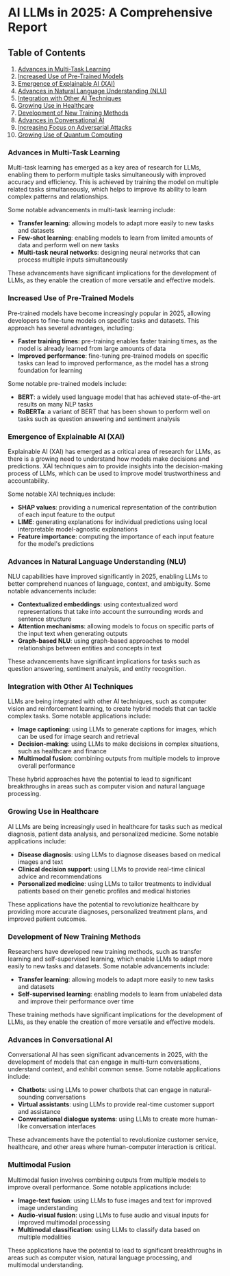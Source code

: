 AI LLMs in 2025: A Comprehensive Report
=============================================

Table of Contents
-----------------

1. [Advances in Multi-Task Learning](#advances-in-multi-task-learning)
2. [Increased Use of Pre-Trained Models](#increased-use-of-pre-trained-models)
3. [Emergence of Explainable AI (XAI)](#emergence-of-explainable-ai-xai)
4. [Advances in Natural Language Understanding (NLU)](#advances-in-natural-language-understanding-nlu)
5. [Integration with Other AI Techniques](#integration-with-other-ai-techniques)
6. [Growing Use in Healthcare](#growing-use-in-healthcare)
7. [Development of New Training Methods](#development-of-new-training-methods)
8. [Advances in Conversational AI](#advances-in-conversational-ai)
9. [Increasing Focus on Adversarial Attacks](#increasing-focus-on-adversarial-attacks)
10. [Growing Use of Quantum Computing](#growing-use-of-quantum-computing)

### Advances in Multi-Task Learning

Multi-task learning has emerged as a key area of research for LLMs, enabling them to perform multiple tasks simultaneously with improved accuracy and efficiency. This is achieved by training the model on multiple related tasks simultaneously, which helps to improve its ability to learn complex patterns and relationships.

Some notable advancements in multi-task learning include:

* **Transfer learning**: allowing models to adapt more easily to new tasks and datasets
* **Few-shot learning**: enabling models to learn from limited amounts of data and perform well on new tasks
* **Multi-task neural networks**: designing neural networks that can process multiple inputs simultaneously

These advancements have significant implications for the development of LLMs, as they enable the creation of more versatile and effective models.

### Increased Use of Pre-Trained Models

Pre-trained models have become increasingly popular in 2025, allowing developers to fine-tune models on specific tasks and datasets. This approach has several advantages, including:

* **Faster training times**: pre-training enables faster training times, as the model is already learned from large amounts of data
* **Improved performance**: fine-tuning pre-trained models on specific tasks can lead to improved performance, as the model has a strong foundation for learning

Some notable pre-trained models include:

* **BERT**: a widely used language model that has achieved state-of-the-art results on many NLP tasks
* **RoBERTa**: a variant of BERT that has been shown to perform well on tasks such as question answering and sentiment analysis

### Emergence of Explainable AI (XAI)

Explainable AI (XAI) has emerged as a critical area of research for LLMs, as there is a growing need to understand how models make decisions and predictions. XAI techniques aim to provide insights into the decision-making process of LLMs, which can be used to improve model trustworthiness and accountability.

Some notable XAI techniques include:

* **SHAP values**: providing a numerical representation of the contribution of each input feature to the output
* **LIME**: generating explanations for individual predictions using local interpretable model-agnostic explanations
* **Feature importance**: computing the importance of each input feature for the model's predictions

### Advances in Natural Language Understanding (NLU)

NLU capabilities have improved significantly in 2025, enabling LLMs to better comprehend nuances of language, context, and ambiguity. Some notable advancements include:

* **Contextualized embeddings**: using contextualized word representations that take into account the surrounding words and sentence structure
* **Attention mechanisms**: allowing models to focus on specific parts of the input text when generating outputs
* **Graph-based NLU**: using graph-based approaches to model relationships between entities and concepts in text

These advancements have significant implications for tasks such as question answering, sentiment analysis, and entity recognition.

### Integration with Other AI Techniques

LLMs are being integrated with other AI techniques, such as computer vision and reinforcement learning, to create hybrid models that can tackle complex tasks. Some notable applications include:

* **Image captioning**: using LLMs to generate captions for images, which can be used for image search and retrieval
* **Decision-making**: using LLMs to make decisions in complex situations, such as healthcare and finance
* **Multimodal fusion**: combining outputs from multiple models to improve overall performance

These hybrid approaches have the potential to lead to significant breakthroughs in areas such as computer vision and natural language processing.

### Growing Use in Healthcare

AI LLMs are being increasingly used in healthcare for tasks such as medical diagnosis, patient data analysis, and personalized medicine. Some notable applications include:

* **Disease diagnosis**: using LLMs to diagnose diseases based on medical images and text
* **Clinical decision support**: using LLMs to provide real-time clinical advice and recommendations
* **Personalized medicine**: using LLMs to tailor treatments to individual patients based on their genetic profiles and medical histories

These applications have the potential to revolutionize healthcare by providing more accurate diagnoses, personalized treatment plans, and improved patient outcomes.

### Development of New Training Methods

Researchers have developed new training methods, such as transfer learning and self-supervised learning, which enable LLMs to adapt more easily to new tasks and datasets. Some notable advancements include:

* **Transfer learning**: allowing models to adapt more easily to new tasks and datasets
* **Self-supervised learning**: enabling models to learn from unlabeled data and improve their performance over time

These training methods have significant implications for the development of LLMs, as they enable the creation of more versatile and effective models.

### Advances in Conversational AI

Conversational AI has seen significant advancements in 2025, with the development of models that can engage in multi-turn conversations, understand context, and exhibit common sense. Some notable applications include:

* **Chatbots**: using LLMs to power chatbots that can engage in natural-sounding conversations
* **Virtual assistants**: using LLMs to provide real-time customer support and assistance
* **Conversational dialogue systems**: using LLMs to create more human-like conversation interfaces

These advancements have the potential to revolutionize customer service, healthcare, and other areas where human-computer interaction is critical.

### Multimodal Fusion

Multimodal fusion involves combining outputs from multiple models to improve overall performance. Some notable applications include:

* **Image-text fusion**: using LLMs to fuse images and text for improved image understanding
* **Audio-visual fusion**: using LLMs to fuse audio and visual inputs for improved multimodal processing
* **Multimodal classification**: using LLMs to classify data based on multiple modalities

These applications have the potential to lead to significant breakthroughs in areas such as computer vision, natural language processing, and multimodal understanding.
